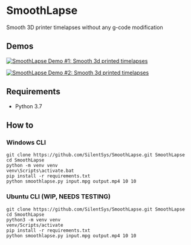 # SmoothLapse
Smooth 3D printer timelapses without any g-code modification

## Demos

[![SmoothLapse Demo #1: Smooth 3d printed timelapses](https://i.imgur.com/2IVodfx.png)](https://www.youtube.com/watch?v=7PBDSTGyKH0)

[![SmoothLapse Demo #2: Smooth 3d printed timelapses](https://imgur.com/SCa3PiG.png)](https://www.youtube.com/watch?v=v2vSaOxXVXg)

## Requirements
* Python 3.7

## How to
### Windows CLI
```
git clone https://github.com/SilentSys/SmoothLapse.git SmoothLapse
cd SmoothLapse
python -m venv venv
venv\Scripts\activate.bat
pip install -r requirements.txt
python smoothlapse.py input.mpg output.mp4 10 10
```

### Ubuntu CLI (WIP, NEEDS TESTING)
```
git clone https://github.com/SilentSys/SmoothLapse.git SmoothLapse
cd SmoothLapse
python3 -m venv venv
venv/Scripts/activate
pip install -r requirements.txt
python smoothlapse.py input.mpg output.mp4 10 10
```